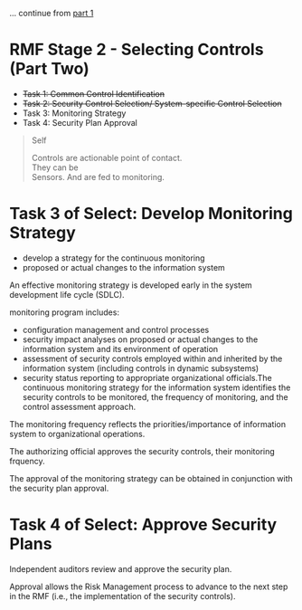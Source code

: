 ... continue from [part 1](https://github.com/FredericGariepy/LighthouseLabs/blob/main/PKM/W4/D5/RMF/Selecting%20Controls%201.md)
# RMF Stage 2 - Selecting Controls (Part Two)
- ~~Task 1: Common Control Identification~~
- ~~Task 2: Security Control Selection/ System-specific Control Selection~~
- Task 3: Monitoring Strategy
- Task 4: Security Plan Approval

> Self
>
> Controls are actionable point of contact. \
> They can be \
> Sensors. And are fed to monitoring.
> 



 
# Task 3 of Select: Develop Monitoring Strategy
- develop a strategy for the continuous monitoring
- proposed or actual changes to the information system

An effective monitoring strategy is developed early in the system development life cycle (SDLC).

monitoring program includes:



- configuration management and control processes
- security impact analyses on proposed or actual changes to the information system and its environment of operation
- assessment of security controls employed within and inherited by the information system (including controls in dynamic subsystems)
- security status reporting to appropriate organizational officials.The continuous monitoring strategy for the information system identifies the security controls to be monitored, the frequency of monitoring, and the control assessment approach. 

The monitoring frequency reflects the priorities/importance of information system to organizational operations.

The authorizing official approves the security controls, their monitoring frquency.

The approval of the monitoring strategy can be obtained in conjunction with the security plan approval.

# Task 4 of Select: Approve Security Plans
Independent auditors review and approve the security plan.

Approval allows the Risk Management process to advance to the next step in the RMF (i.e., the implementation of the security controls). 








